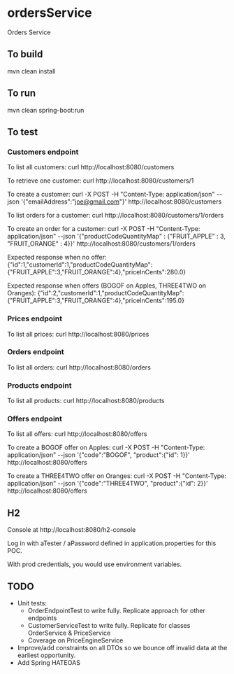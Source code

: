 # ordersService
Orders Service

## To build
mvn clean install

## To run
mvn clean spring-boot:run

## To test

### Customers endpoint
To list all customers:
curl http://localhost:8080/customers

To retrieve one customer:
curl http://localhost:8080/customers/1

To create a customer: 
curl -X POST -H "Content-Type: application/json" --json '{"emailAddress":"joe@gmail.com"}' http://localhost:8080/customers

To list orders for a customer: 
curl http://localhost:8080/customers/1/orders

To create an order for a customer: 
curl -X POST -H "Content-Type: application/json" --json '{"productCodeQuantityMap" : {"FRUIT_APPLE" : 3, "FRUIT_ORANGE" : 4}}' http://localhost:8080/customers/1/orders

Expected response when no offer:
{"id":1,"customerId":1,"productCodeQuantityMap":{"FRUIT_APPLE":3,"FRUIT_ORANGE":4},"priceInCents":280.0}

Expected response when offers (BOGOF on Apples, THREE4TWO on Oranges):
{"id":2,"customerId":1,"productCodeQuantityMap":{"FRUIT_APPLE":3,"FRUIT_ORANGE":4},"priceInCents":195.0}

### Prices endpoint
To list all prices: 
curl http://localhost:8080/prices

### Orders endpoint
To list all orders: 
curl http://localhost:8080/orders

### Products endpoint
To list all products:
curl http://localhost:8080/products

### Offers endpoint
To list all offers:
curl http://localhost:8080/offers

To create a BOGOF offer on Apples:
curl -X POST -H "Content-Type: application/json" --json '{"code":"BOGOF", "product":{"id": 1}}' http://localhost:8080/offers

To create a THREE4TWO offer on Oranges:
curl -X POST -H "Content-Type: application/json" --json '{"code":"THREE4TWO", "product":{"id": 2}}' http://localhost:8080/offers

## H2
Console at http://localhost:8080/h2-console 

Log in with aTester / aPassword defined in application.properties for this POC. 

With prod credentials, you would use environment variables.

## TODO
- Unit tests:
  - OrderEndpointTest to write fully. Replicate approach for other endpoints
  - CustomerServiceTest to write fully. Replicate for classes OrderService & PriceService
  - Coverage on PriceEngineService
- Improve/add constraints on all DTOs so we bounce off invalid data at the earliest opportunity.
- Add Spring HATEOAS
